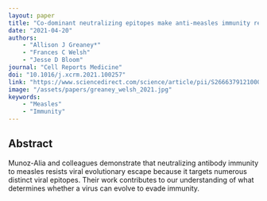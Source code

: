 ```yaml
---
layout: paper
title: "Co-dominant neutralizing epitopes make anti-measles immunity resistant to viral evolution"
date: "2021-04-20"
authors: 
    - "Allison J Greaney*"
    - "Frances C Welsh"
    - "Jesse D Bloom"
journal: "Cell Reports Medicine"
doi: "10.1016/j.xcrm.2021.100257"
link: "https://www.sciencedirect.com/science/article/pii/S2666379121000732?via%3Dihub"
image: "/assets/papers/greaney_welsh_2021.jpg"
keywords:
    - "Measles"
    - "Immunity"
---
```


## Abstract

Munoz-Alia and colleagues demonstrate that neutralizing antibody immunity to measles resists viral evolutionary escape because it targets numerous distinct viral epitopes. Their work contributes to our understanding of what determines whether a virus can evolve to evade immunity.
